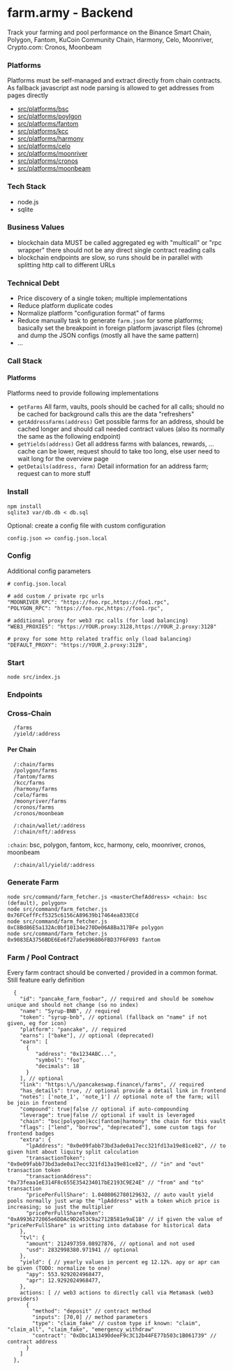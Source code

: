 # farm.army - Backend #

Track your farming and pool performance on the Binance Smart Chain, Polygon, Fantom, KuCoin Community Chain, Harmony, Celo, Moonriver, Crypto.com: Cronos, Moonbeam

### Platforms ###

Platforms must be self-managed and extract directly from chain contracts. As fallback javascript ast node parsing is allowed to get addresses from pages directly 

 - [src/platforms/bsc](src/platforms/bsc)
 - [src/platforms/poylgon](src/platforms/poylgon)
 - [src/platforms/fantom](src/platforms/fantom)
 - [src/platforms/kcc](src/platforms/kcc)
 - [src/platforms/harmony](src/platforms/harmony)
 - [src/platforms/celo](src/platforms/celo)
 - [src/platforms/moonriver](src/platforms/moonriver)
 - [src/platforms/cronos](src/platforms/cronos)
 - [src/platforms/moonbeam](src/platforms/moonbeam)

### Tech Stack ###

 - node.js
 - sqlite

### Business Values ###

 - blockchain data MUST be called aggregated eg with "multicall" or "rpc wrapper" there should not be any direct single contract reading calls
 - blockchain endpoints are slow, so runs should be in parallel with splitting http call to different URLs

### Technical Debt ###

 - Price discovery of a single token; multiple implementations
 - Reduce platform duplicate codes
 - Normalize platform "configuration format" of farms
 - Reduce manually task to generate `farm.json` for some platforms; basically set the breakpoint in foreign platform javascript files (chrome) and dump the JSON configs (mostly all have the same pattern)
 - ...

### Call Stack ###

#### Platforms ####

Platforms need to provide following implementations

 - `getFarms` All farm, vaults, pools should be cached for all calls; should no be cached for background calls this are the data "refreshers"
 - `getAddressFarms(address)` Get possible farms for an address, should be cached longer and should call needed contract values (also its normally the same as the following endpoint)
 - `getYields(address)` Get all address farms with balances, rewards, ... cache can be lower, request should to take too long, else user need to wait long for the overview page
 - `getDetails(address, farm)` Detail information for an address farm; request can to more stuff

### Install ###

```
npm install
sqlite3 var/db.db < db.sql
```

Optional: create a config file with custom configuration

```
config.json => config.json.local
```

### Config ###

Additional config parameters 

```
# config.json.local

# add custom / private rpc urls
"MOONRIVER_RPC": "https://foo.rpc,https://foo1.rpc",
"POLYGON_RPC": "https://foo.rpc,https://foo1.rpc",

# additional proxy for web3 rpc calls (for load balancing)
"WEB3_PROXIES": "https://YOUR.proxy:3128,https://YOUR_2.proxy:3128"

# proxy for some http related traffic only (load balancing)
"DEFAULT_PROXY": "https://YOUR_2.proxy:3128",
```

### Start ###

```
node src/index.js
```

### Endpoints ###

### Cross-Chain

```
  /farms
  /yield/:address
```

#### Per Chain

```
  /:chain/farms
  /polygon/farms
  /fantom/farms
  /kcc/farms
  /harmony/farms
  /celo/farms
  /moonyriver/farms
  /cronos/farms
  /cronos/moonbeam
```

```
  /:chain/wallet/:address
  /:chain/nft/:address
```

`:chain`: bsc, polygon, fantom, kcc, harmony, celo, moonriver, cronos, moonbeam

```
  /:chain/all/yield/:address
```

### Generate Farm ###


```
node src/command/farm_fetcher.js <masterChefAddress> <chain: bsc (default), polygon>
node src/command/farm_fetcher.js 0x76FCeffFcf5325c6156cA89639b17464ea833ECd
node src/command/farm_fetcher.js 0xC8Bd86E5a132Ac0bf10134e270De06A8Ba317BFe polygon
node src/command/farm_fetcher.js 0x9083EA3756BDE6Ee6f27a6e996806FBD37F6F093 fantom
```

### Farm / Pool Contract ###

Every farm contract should be converted / provided in a common format. Still feature early definition

```
  {
    "id": "pancake_farm_foobar", // required and should be somehow unique and should not change (so no index) 
    "name": "Syrup-BNB", // required
    "token": "syrup-bnb", // optional (fallback on "name" if not given, eg for icon)
    "platform": "pancake", // required
    "earns": ["bake"], // optional (deprecated)
    "earn": [
      {
         "address": "0x1234ABC...",
         "symbol": "foo",
         "decimals": 18
      }
    ], // optional
    "link": "https:\/\/pancakeswap.finance\/farms", // required
    "has_details": true, // optional provide a detail link in frontend
    "notes": ['note_1', 'note_1'] // optional note of the farm; will be join in frontend
    "compound": true|false // optional if auto-compounding
    "leverage": true|false // optional if vault is leveraged
    "chain": "bsc|polygon|kcc|fantom|harmony" the chain for this vault
    "flags": ["lend", "borrow", "deprecated"], some custom tags for frontend badges
    "extra": {
      "lpAddress": "0x0e09fabb73bd3ade0a17ecc321fd13a19e81ce82", // to given hint about liquity split calculation
      "transactionToken": "0x0e09fabb73bd3ade0a17ecc321fd13a19e81ce82", // "in" and "out" transaction token
      "transactionAddress": "0x73feaa1eE314F8c655E354234017bE2193C9E24E" // "from" and "to" transaction
      "pricePerFullShare": 1.0408062780129632, // auto vault yield pools normally just wrap the "lpAddress" with a token which price is increasing; so just the multiplier
      "pricePerFullShareToken": "0xA9936272065e6DDAc9D2453C9a2712B581e9aE1B" // if given the value of "pricePerFullShare" is writting into database for historical data 
    },
    "tvl": {
      "amount": 212497359.08927876, // optional and not used
      "usd": 2832998380.971941 // optional
    },
    "yield": { // yearly values in percent eg 12.12%. apy or apr can be given (TODO: normalize to one)
      "apy": 553.9292024968477,
      "apr": 12.9292024968477,
    },
    actions: [ // web3 actions to directly call via Metamask (web3 providers)
      {
        "method": "deposit" // contract method
        "inputs": [70,0] // method parameters
        "type": "claim_fake" // custom type if known: "claim", "claim_all", "claim_fake", "emergency_withdraw"
        "contract": "0xDbc1A13490deeF9c3C12b44FE77b503c1B061739" // contract address      
      }
    ]
  },
```
